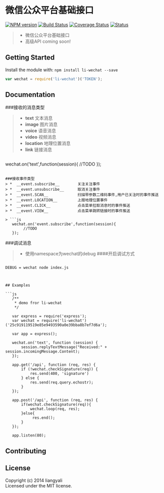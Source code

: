 # 微信公众平台基础接口
[![NPM version](https://badge.fury.io/js/li-wechat.svg)](http://badge.fury.io/js/li-wechat)
[![Build Status](https://travis-ci.org/liangyali/li-wechat.svg?branch=master)](https://travis-ci.org/liangyali/li-wechat)
[![Coverage Status](https://coveralls.io/repos/liangyali/li-wechat/badge.png?branch=master)](https://coveralls.io/r/liangyali/li-wechat?branch=master)
[![Status](https://david-dm.org/liangyali/li-wechat.png)](https://david-dm.org/liangyali/li-wechat)

> * 微信公众平台基础接口
> * 高级API coming soon!


## Getting Started

Install the module with: `npm install li-wechat --save`

```js
var wechat = require('li-wechat')('TOKEN');
```

## Documentation

###接收的消息类型
> *  __text__       文本消息
> *  __image__      图片消息
> *  __voice__      语音消息
> *  __video__      视频消息
> *  __location__   地理位置消息
> *  __link__       链接消息

> ```js
   wechat.on('text',function(session){
        //TODO
   });
```

###接收事件类型
> *  __event.subscribe__        关注关注事件
> *  __event.unsubscribe__      取消关注事件
> *  __event.SCAN__             扫描带参数二维码事件,用户已关注时的事件推送
> *  __event.LOCATION__         上报地理位置事件
> *  __event.CLICK__            点击菜单拉取消息时的事件推送
> *  __event.VIEW__             点击菜单跳转链接时的事件推送

> ```js
   wechat.on('event.subscribe',function(session){
        //TODO
   });
```

###调试消息
> * 使用namespace为wechat的debug
####开启调试方式
> ```shell
    DEBUG = wechat node index.js
```


## Examples

```js
   /**
    * demo fror li-wechat
    */

   var express = require('express');
   var wechat = require('li-wechat')('25c919119519e85e9493590a0e39bba8b7ef7d6a');

   var app = express();

   wechat.on('text', function (session) {
       session.replyTextMessage("Received:" + session.incomingMessage.Content);
   });

   app.get('/api', function (req, res) {
       if (!wechat.checkSignature(req)) {
           res.send(400, 'signature')
       } else {
           res.send(req.query.echostr);
       }
   });

   app.post('/api', function (req, res) {
       if(wechat.checkSignature(req)){
           wechat.loop(req, res);
       }else{
            res.end();
       }
   });

   app.listen(80);
```


## Contributing



## License

Copyright (c) 2014 liangyali  
Licensed under the MIT license.
